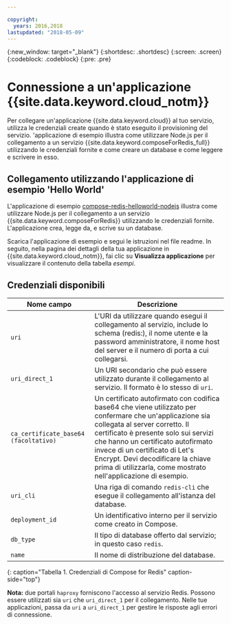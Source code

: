 ```yaml
---

copyright:
  years: 2016,2018
lastupdated: "2018-05-09"
---
```


{:new_window: target="_blank"}
{:shortdesc: .shortdesc}
{:screen: .screen}
{:codeblock: .codeblock}
{:pre: .pre}

# Connessione a un'applicazione {{site.data.keyword.cloud_notm}}

Per collegare un'applicazione {{site.data.keyword.cloud}} al tuo servizio, utilizza le credenziali create quando è stato eseguito il provisioning del servizio. 'applicazione di esempio illustra come utilizzare Node.js per il collegamento a un servizio {{site.data.keyword.composeForRedis_full}} utilizzando le credenziali fornite e come creare un database e come leggere e scrivere in esso.

## Collegamento utilizzando l'applicazione di esempio 'Hello World'

L'applicazione di esempio [compose-redis-helloworld-nodejs](https://github.com/IBM-Bluemix/compose-redis-helloworld-nodejs) illustra come utilizzare Node.js per il collegamento a un servizio {{site.data.keyword.composeForRedis}} utilizzando le credenziali fornite. L'applicazione crea, legge da, e scrive su un database.

Scarica l'applicazione di esempio e segui le istruzioni nel file readme. In seguito, nella pagina dei dettagli della tua applicazione in {{site.data.keyword.cloud_notm}}, fai clic su **Visualizza applicazione** per visualizzare il contenuto della tabella *esempi*.

## Credenziali disponibili

Nome campo|Descrizione
----------|-----------
`uri`|L'URI da utilizzare quando esegui il collegamento al servizio, include lo schema (redis:), il nome utente e la password amministratore, il nome host del server e il numero di porta a cui collegarsi.
`uri_direct_1`|Un URI secondario che può essere utilizzato durante il collegamento al servizio. Il formato è lo stesso di `uri`.
`ca_certificate_base64` `(facoltativo)`|Un certificato autofirmato con codifica base64 che viene utilizzato per confermare che un'applicazione sia collegata al server corretto. Il certificato è presente solo sui servizi che hanno un certificato autofirmato invece di un certificato di Let's Encrypt. Devi decodificare la chiave prima di utilizzarla, come mostrato nell'applicazione di esempio.
`uri_cli`|Una riga di comando `redis-cli` che esegue il collegamento all'istanza del database.
`deployment_id`|Un identificativo interno per il servizio come creato in Compose.
`db_type`|Il tipo di database offerto dal servizio; in questo caso `redis`.
`name`|Il nome di distribuzione del database.
{: caption="Tabella 1. Credenziali di Compose for Redis" caption-side="top"}

**Nota:** due portali `haproxy` forniscono l'accesso al servizio Redis. Possono essere utilizzati sia `uri` che `uri_direct_1` per il collegamento. Nelle tue applicazioni, passa da `uri` a `uri_direct_1` per gestire le risposte agli errori di connessione.
